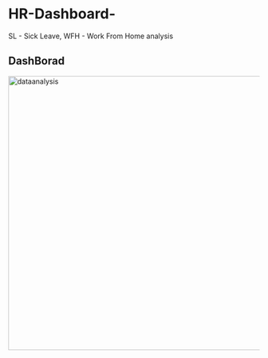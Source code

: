 # HR-Dashboard-
SL - Sick Leave, WFH - Work From Home analysis

## DashBorad 

<img align="center" alt="dataanalysis"  width = "1000" height = "550px" src="Income statement .png">
